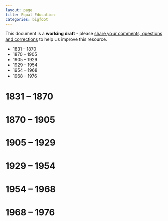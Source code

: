 ```yaml
---
layout: page
title: Equal Education
categories: bigfoot
---
```


<p class="message">
This document is a <strong>working draft</strong> - please <a href="http://baltimoreheritage.org/contact">share your comments, questions and corrections</a> to help us improve this resource.
</p>

- 1831 – 1870
- 1870 – 1905
- 1905 – 1929
- 1929 – 1954
- 1954 – 1968
- 1968 – 1976

# 1831 – 1870

# 1870 – 1905

# 1905 – 1929

# 1929 – 1954

# 1954 – 1968

# 1968 – 1976

